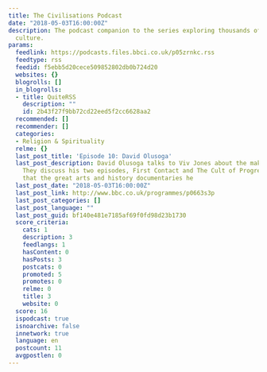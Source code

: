 ```yaml
---
title: The Civilisations Podcast
date: "2018-05-03T16:00:00Z"
description: The podcast companion to the series exploring thousands of years of visual
  culture.
params:
  feedlink: https://podcasts.files.bbci.co.uk/p05zrnkc.rss
  feedtype: rss
  feedid: f5ebb5d20cece509852802db0b724d20
  websites: {}
  blogrolls: []
  in_blogrolls:
  - title: QuiteRSS
    description: ""
    id: 2b43f27f9bb72cd22eed5f2cc6628aa2
  recommended: []
  recommender: []
  categories:
  - Religion & Spirituality
  relme: {}
  last_post_title: 'Episode 10: David Olusoga'
  last_post_description: David Olusoga talks to Viv Jones about the making of Civilisations.
    They discuss his two episodes, First Contact and The Cult of Progress. David says
    that the great arts and history documentaries he
  last_post_date: "2018-05-03T16:00:00Z"
  last_post_link: http://www.bbc.co.uk/programmes/p0663s3p
  last_post_categories: []
  last_post_language: ""
  last_post_guid: bf140e481e7185af69f0fd98d23b1730
  score_criteria:
    cats: 1
    description: 3
    feedlangs: 1
    hasContent: 0
    hasPosts: 3
    postcats: 0
    promoted: 5
    promotes: 0
    relme: 0
    title: 3
    website: 0
  score: 16
  ispodcast: true
  isnoarchive: false
  innetwork: true
  language: en
  postcount: 11
  avgpostlen: 0
---
```

